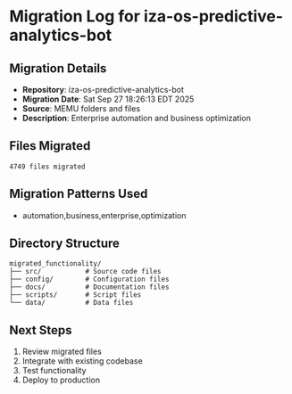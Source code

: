 # Migration Log for iza-os-predictive-analytics-bot

## Migration Details
- **Repository**: iza-os-predictive-analytics-bot
- **Migration Date**: Sat Sep 27 18:26:13 EDT 2025
- **Source**: MEMU folders and files
- **Description**: Enterprise automation and business optimization

## Files Migrated
    4749 files migrated

## Migration Patterns Used
- automation,business,enterprise,optimization

## Directory Structure
```
migrated_functionality/
├── src/           # Source code files
├── config/        # Configuration files
├── docs/          # Documentation files
├── scripts/       # Script files
└── data/          # Data files
```

## Next Steps
1. Review migrated files
2. Integrate with existing codebase
3. Test functionality
4. Deploy to production

